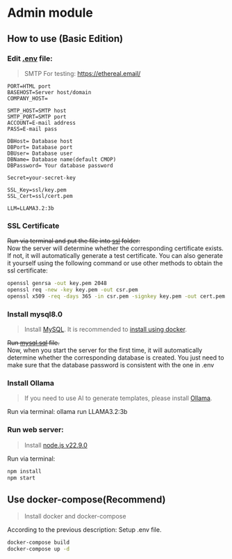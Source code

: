 # Admin module

## How to use (Basic Edition)

### Edit [.env](.env) file:

> SMTP For testing: https://ethereal.email/
```plaintext
PORT=HTML port  
BASEHOST=Server host/domain  
COMPANY_HOST=  

SMTP_HOST=SMTP host  
SMTP_PORT=SMTP port  
ACCOUNT=E-mail address  
PASS=E-mail pass  

DBHost= Database host  
DBPort= Database port  
DBUser= Database user  
DBName= Database name(default CMOP)  
DBPassword= Your database password

Secret=your-secret-key

SSL_Key=ssl/key.pem  
SSL_Cert=ssl/cert.pem

LLM=LLAMA3.2:3b
```
### SSL Certificate

~~Run via terminal and put the file into [ssl](./ssl/) folder:~~  
Now the server will determine whether the corresponding certificate exists. If not, it will automatically generate a test certificate. You can also generate it yourself using the following command or use other methods to obtain the ssl certificate:
```bash
openssl genrsa -out key.pem 2048  
openssl req -new -key key.pem -out csr.pem  
openssl x509 -req -days 365 -in csr.pem -signkey key.pem -out cert.pem  
```
### Install mysql8.0

> Install [MySQL](https://dev.mysql.com/downloads/mysql/). It is recommended to [install using docker](https://gist.github.com/eric-do/b8cb9a901287f5f100f6f4541074a59f).

~~Run [mysql.sql](https://github.com/Coffee-Con/Database/blob/main/mysql.sql) file.~~  
Now, when you start the server for the first time, it will automatically determine whether the corresponding database is created. You just need to make sure that the database password is consistent with the one in .env

### Install Ollama

> If you need to use AI to generate templates, please install [Ollama](https://ollama.com/).

Run via terminal: ollama run LLAMA3.2:3b

### Run web server:

> Install [node.js v22.9.0](https://nodejs.org/en/download/package-manager)  

Run via terminal:  
```bash
npm install  
npm start
```
## Use docker-compose(Recommend)

> Install docker and docker-compose

According to the previous description: Setup .env file.
```bash
docker-compose build  
docker-compose up -d
```
